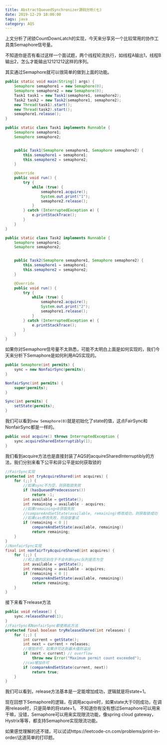 ```yaml
---
title: AbstractQueuedSynchronizer源码分析(七)
date: 2019-12-29 18:00:00
tags: java
category: AQS
---
```


上文分析了闭锁CountDownLatch的实现，今天来分享另一个比较常用的协作工具类Semaphore信号量。

不知道你是否有看过这样一个面试题，两个线程轮流执行，如线程A输出1，线程B输出2，怎么才能输出12121212这样的序列。

其实通过Semaphore就可以很简单的做到上面的功能。

```java
public static void main(String[] args) {
    Semaphore semaphore1 = new Semaphore(0);
    Semaphore semaphore2 = new Semaphore(0);
    Task1 task1 = new Task1(semaphore1, semaphore2);
    Task2 task2 = new Task2(semaphore1, semaphore2);
    new Thread(task1).start();
    new Thread(task2).start();
    semaphore1.release();
}

public static class Task1 implements Runnable {
    Semaphore semaphore1;
    Semaphore semaphore2;


    public Task1(Semaphore semaphore1, Semaphore semaphore2) {
        this.semaphore1 = semaphore1;
        this.semaphore2 = semaphore2;
    }

    @Override
    public void run() {
        try {
            while (true) {
                semaphore1.acquire();
                System.out.print("1");
                semaphore2.release();
            }
        } catch (InterruptedException e) {
            e.printStackTrace();
        }
    }
}

public static class Task2 implements Runnable {
    Semaphore semaphore1;
    Semaphore semaphore2;


    public Task2(Semaphore semaphore1, Semaphore semaphore2) {
        this.semaphore1 = semaphore1;
        this.semaphore2 = semaphore2;
    }

    @Override
    public void run() {
        try {
            while (true) {
                semaphore2.acquire();
                System.out.print("2");
                semaphore1.release();
            }
        } catch (InterruptedException e) {
            e.printStackTrace();
        }
    }
}
```

<!--more-->

如果你对Semaphore信号量不太熟悉，可能不太明白上面是如何实现的，我们今天来分析下Semaphore是如何利用AQS实现的。

```java
public Semaphore(int permits) {
    sync = new NonfairSync(permits);
}

NonfairSync(int permits) {
    super(permits);
}

Sync(int permits) {
    setState(permits);
}
```

我们可以看到`new Semaphore(0)`就是初始化了state的值，这点FairSync和NonfairSync都是一样的。

```java
public void acquire() throws InterruptedException {
    sync.acquireSharedInterruptibly(1);
}
```

我们看到acquire方法也是直接封装了AQS的acquireSharedInterruptibly的方法，我们分别来看下公平和非公平是如何获取锁的

```java
//FairSync实现
protected int tryAcquireShared(int acquires) {
    for (;;) {
        //如果sync不为空，则获取锁失败
        if (hasQueuedPredecessors())
            return -1;
        int available = getState();
        int remaining = available - acquires;
        //如果remaining<0获取失败
        //compareAndSetState(available, remaining)修改成功，则获取锁成功
        //如果cas修改失败，则自旋重试
        if (remaining < 0 ||
            compareAndSetState(available, remaining))
            return remaining;
    }
}
//NonfairSync实现
final int nonfairTryAcquireShared(int acquires) {
    for (;;) {
        //和上面的区别在于不会判断sync队列是否为空
        int available = getState();
        int remaining = available - acquires;
        if (remaining < 0 ||
            compareAndSetState(available, remaining))
            return remaining;
    }
}
```

接下来看下release方法

```java
public void release() {
    sync.releaseShared(1);
}
//FairSync和NonfairSync都使用此方法
protected final boolean tryReleaseShared(int releases) {
    for (;;) {
        int current = getState();
        int next = current + releases;
        //增加许可，如果许可达到最大值则溢出
        if (next < current) // overflow
            throw new Error("Maximum permit count exceeded");
        //cas增加许可
        if (compareAndSetState(current, next))
            return true;
    }
}
```

我们可以看到，release方法基本是一定能增加成功，逻辑就是将state+1。

现在回想下Semaphore的逻辑，在调用acquire时，如果state大于0则成功，在调用release时，只是简单的将state+1。
不知道你有没有想过Semaphore可以用来干嘛，没错，Semaphore可以用来实现限流功能，像spring cloud gateway，Hystrix等等，都支持Semaphore实现限流功能。

如果感觉理解的还不错，可以试试https://leetcode-cn.com/problems/print-in-order/这道简单的打印题。